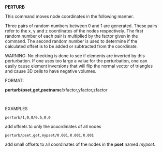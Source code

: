  **PERTURB**

This command moves node coordinates in the following manner.

Three pairs of random numbers between 0 and 1 are generated. These pairs
refer to the x, y and z coordinates of the nodes respectively. The first
random number of each pair is multiplied by the factor given in the
command. The second random number is used to determine if the calculated
offset is to be added or subtracted from the coordinate.

WARNING: No checking is done to see if elements are inverted by this
perturbation. If one uses too large a value for the perturbation, one
can easily cause element inversions that will flip the normal vector of
triangles and cause 3D cells to have negative volumes.

FORMAT:

**perturb/pset,get,psetnam**e/xfactor,yfactor,zfactor

 

EXAMPLES

    perturb/1,0,0/0.5,0,0   

add offsets to only the xcoordinates of all nodes

    perturb/pset,get,mypset/0.001,0.001,0.001  
    
add small offsets to all coordinates of the nodes in the **pset** named *mypset.*
